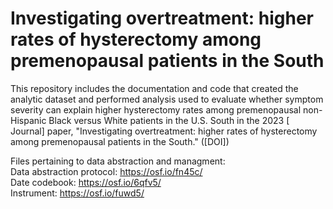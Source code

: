 # Investigating overtreatment: higher rates of hysterectomy among premenopausal patients in the South <br>
This repository includes the documentation and code that created the analytic dataset and performed analysis used to evaluate whether symptom severity can explain higher 
hysterectomy rates among premenopausal non-Hispanic Black versus White patients in the U.S. South in the 2023 [ Journal] paper,
"Investigating overtreatment: higher rates of hysterectomy among premenopausal patients in the South." ([DOI])



Files pertaining to data abstraction and managment:<br>
Data abstraction protocol: https://osf.io/fn45c/<br>
Date codebook: https://osf.io/6qfv5/<br>
Instrument: https://osf.io/fuwd5/<br>
